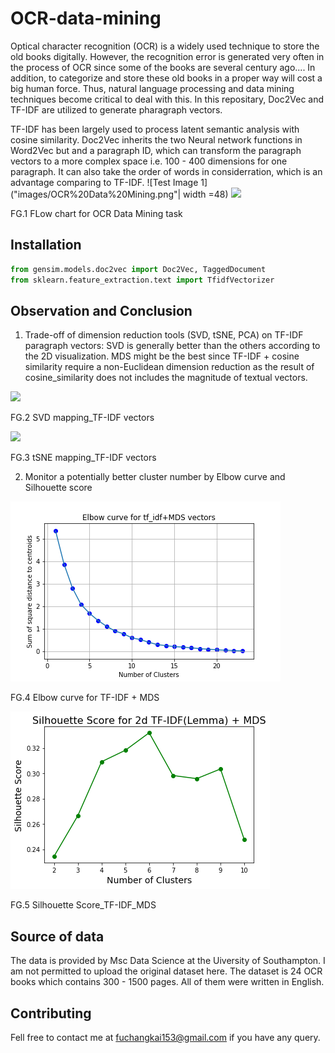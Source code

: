 # OCR-data-mining
Optical character recognition (OCR) is a widely used technique to store the old books digitally. However, the recognition error is generated very often in the process of OCR since some of the books are several century ago....
In addition, to categorize and store these old books in a proper way will cost a big human force. 
Thus, natural language processing and data mining techniques become critical to deal with this.
In this repositary, Doc2Vec and TF-IDF are utilized to generate pharagraph vectors. 

TF-IDF has been largely used to process latent semantic analysis with cosine similarity. 
Doc2Vec inherits the two Neural network functions in Word2Vec but and a paragraph ID, which can transform the paragraph vectors to a more complex space i.e. 100 - 400 dimensions for one paragraph. It can also take the order of words in considerration, which is an advantage comparing to TF-IDF. 
  ![Test Image 1]("images/OCR%20Data%20Mining.png"| width =48)
  <img src="images/OCR%20Data%20Mining.png"/>

FG.1 FLow chart for OCR Data Mining task


## Installation
```python
from gensim.models.doc2vec import Doc2Vec, TaggedDocument
from sklearn.feature_extraction.text import TfidfVectorizer
```

## Observation and Conclusion
1. Trade-off of dimension reduction tools (SVD, tSNE, PCA) on TF-IDF paragraph vectors: SVD is generally better than the others according to the 2D visualization. MDS might be the best since TF-IDF + cosine similarity require a non-Euclidean dimension reduction as the result of cosine_similarity does not includes the magnitude of textual vectors.

![](images/SVD%20mapping_TF-IDF%20vectors.png|width=10)

FG.2 SVD mapping_TF-IDF vectors

![](images/tSNE%20mapping_TF-IDF%20vectors.png)

FG.3 tSNE mapping_TF-IDF vectors

2. Monitor a potentially better cluster number by Elbow curve and Silhouette score

![](image/kmeans%20clustering%20of%20tf_idf%2BMDS.png)

FG.4 Elbow curve for TF-IDF + MDS 


![](image/Silhouette%20Score_TF-IDF_MDS.png)

FG.5 Silhouette Score_TF-IDF_MDS




## Source of data
The data is provided by Msc Data Science at the Uiversity of Southampton. 
I am not permitted to upload the original dataset here.
The dataset is 24 OCR books which contains 300 - 1500 pages. 
All of them were written in English.

## Contributing 
Fell free to contact me at fuchangkai153@gmail.com if you have any query.
